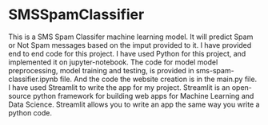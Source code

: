 # SMSSpamClassifier
This is a SMS Spam Classifer machine learning model. It will predict Spam or Not Spam messages based on the imput provided to it. 
I have provided end to end code for this project.
I have used Python for this project, and implemented it on jupyter-notebook.
The code for model model preprocessing, model training and testing, is provided in sms-spam-classifier.ipynb file.
And the code the website creation is in the main.py file. I have used Streamlit to write the app for my project. Streamlit is an open-source python framework for building web apps for Machine Learning and Data Science.
Streamlit allows you to write an app the same way you write a python code.

